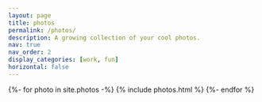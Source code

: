 ```yaml
---
layout: page
title: photos
permalink: /photos/
description: A growing collection of your cool photos.
nav: true
nav_order: 2
display_categories: [work, fun]
horizontal: false
---
```


<!-- pages/photos.md -->
<div class="projects photos">

<!-- Display photos without categories -->

  <!-- Generate cards for each photo -->
  <div class="container">
  <div class="row row-cols-3">
    {%- for photo in site.photos -%}
      {% include photos.html %}
    {%- endfor %}
  </div>

</div>
